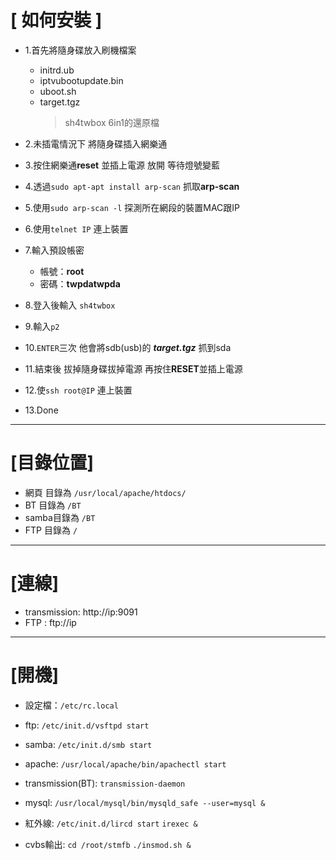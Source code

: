 # [ 如何安裝 ]

* 1.首先將隨身碟放入刷機檔案
	* initrd.ub
	* iptvubootupdate.bin
	* uboot.sh
	* target.tgz 
	  >sh4twbox 6in1的還原檔 


* 2.未插電情況下 將隨身碟插入網樂通

* 3.按住網樂通**reset** 並插上電源 放開 等待燈號變藍

* 4.透過`sudo apt-apt install arp-scan` 抓取**arp-scan**

* 5.使用`sudo arp-scan -l` 探測所在網段的裝置MAC跟IP

* 6.使用`telnet IP` 連上裝置

* 7.輸入預設帳密
    * 帳號：**root** 
    * 密碼：**twpdatwpda**

* 8.登入後輸入 `sh4twbox`

* 9.輸入`p2` 

* 10.`ENTER`三次 他會將sdb(usb)的 ***target.tgz*** 抓到sda

* 11.結束後 拔掉隨身碟拔掉電源  再按住**RESET**並插上電源

* 12.使`ssh root@IP` 連上裝置

* 13.Done

---


# [目錄位置]

 
* 網頁 目錄為 `/usr/local/apache/htdocs/`
* BT	 目錄為 `/BT`
* samba目錄為 `/BT`
* FTP	 目錄為 `/`
---
# [連線]


* transmission: http://ip:9091
* FTP         : ftp://ip
 
---

# [開機]

* 設定檔：`/etc/rc.local`

* ftp:
	`/etc/init.d/vsftpd start`

* samba:
	`/etc/init.d/smb start`

* apache:
	`/usr/local/apache/bin/apachectl start`

* transmission(BT):
	`transmission-daemon`

* mysql:
	`/usr/local/mysql/bin/mysqld_safe --user=mysql &`

* 紅外線:
	`/etc/init.d/lircd start`
	`irexec &`

* cvbs輸出:
	`cd /root/stmfb`
    `./insmod.sh &`
